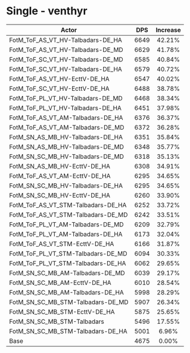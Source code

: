 # Single - venthyr
| Actor | DPS | Increase |
|---|:---:|:---:|
|FotM_ToF_AS_VT_HV-Talbadars-DE_HA|6649|42.21%|
|FotM_ToF_AS_VT_HV-Talbadars-DE_MD|6629|41.78%|
|FotM_ToF_SC_VT_HV-Talbadars-DE_MD|6585|40.84%|
|FotM_ToF_SC_VT_HV-Talbadars-DE_HA|6579|40.72%|
|FotM_ToF_AS_VT_HV-EcttV-DE_HA|6547|40.02%|
|FotM_ToF_SC_VT_HV-EcttV-DE_HA|6488|38.78%|
|FotM_ToF_PL_VT_HV-Talbadars-DE_MD|6468|38.34%|
|FotM_ToF_PL_VT_HV-Talbadars-DE_HA|6451|37.98%|
|FotM_ToF_AS_VT_AM-Talbadars-DE_HA|6376|36.37%|
|FotM_ToF_AS_VT_AM-Talbadars-DE_MD|6372|36.28%|
|FotM_SN_AS_MB_HV-Talbadars-DE_HA|6351|35.84%|
|FotM_SN_AS_MB_HV-Talbadars-DE_MD|6348|35.77%|
|FotM_SN_SC_MB_HV-Talbadars-DE_MD|6318|35.13%|
|FotM_SN_AS_MB_HV-EcttV-DE_HA|6308|34.91%|
|FotM_ToF_AS_VT_AM-EcttV-DE_HA|6295|34.65%|
|FotM_SN_SC_MB_HV-Talbadars-DE_HA|6295|34.65%|
|FotM_SN_SC_MB_HV-EcttV-DE_HA|6260|33.90%|
|FotM_ToF_AS_VT_STM-Talbadars-DE_HA|6252|33.72%|
|FotM_ToF_AS_VT_STM-Talbadars-DE_MD|6242|33.51%|
|FotM_ToF_PL_VT_AM-Talbadars-DE_MD|6209|32.79%|
|FotM_ToF_PL_VT_AM-Talbadars-DE_HA|6173|32.04%|
|FotM_ToF_AS_VT_STM-EcttV-DE_HA|6166|31.87%|
|FotM_ToF_PL_VT_STM-Talbadars-DE_MD|6094|30.33%|
|FotM_ToF_PL_VT_STM-Talbadars-DE_HA|6062|29.65%|
|FotM_SN_SC_MB_AM-Talbadars-DE_MD|6039|29.17%|
|FotM_SN_SC_MB_AM-EcttV-DE_HA|6010|28.54%|
|FotM_SN_SC_MB_AM-Talbadars-DE_HA|5998|28.29%|
|FotM_SN_SC_MB_STM-Talbadars-DE_MD|5907|26.34%|
|FotM_SN_SC_MB_STM-EcttV-DE_HA|5875|25.65%|
|FotM_SN_SC_MB_STM-Talbadars|5496|17.55%|
|FotM_SN_SC_MB_STM-Talbadars-DE_HA|5001|6.96%|
|Base|4675|0.00%|
